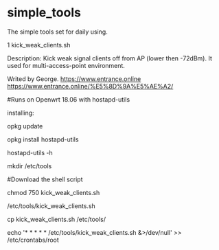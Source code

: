 # simple_tools
The simple tools set for daily using.


1 kick_weak_clients.sh

Description:   Kick weak signal clients off from AP (lower then -72dBm). It used for multi-access-point environment.

Writed by George. 
https://www.entrance.online
https://www.entrance.online/%E5%8D%9A%E5%AE%A2/



#Runs on Openwrt 18.06 with hostapd-utils

installing:

opkg update 

opkg install hostapd-utils

hostapd-utils -h



mkdir /etc/tools

#Download the shell script

chmod 750 kick_weak_clients.sh

/etc/tools/kick_weak_clients.sh 

cp kick_weak_clients.sh /etc/tools/

echo '* * * * * /etc/tools/kick_weak_clients.sh &>/dev/null' >> /etc/crontabs/root
